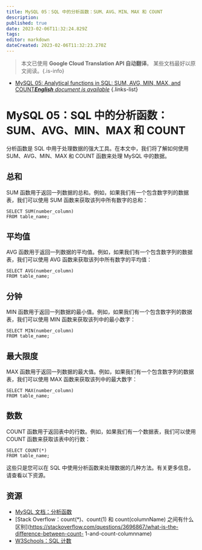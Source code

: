 ```yaml
---
title: MySQL 05：SQL 中的分析函数：SUM、AVG、MIN、MAX 和 COUNT
description: 
published: true
date: 2023-02-06T11:32:24.829Z
tags: 
editor: markdown
dateCreated: 2023-02-06T11:32:23.270Z
---
```


> 本文已使用 **Google Cloud Translation API 自动翻译**。
某些文档最好以原文阅读。{.is-info}



- [MySQL 05: Analytical functions in SQL: SUM, AVG, MIN, MAX, and COUNT***English** document is available*](/en/Knowledge-base/mysql-for-planner-marketers/Learning/mysql-05-analytical-functions-in-sql-sum-avg-min-max-and-count)
{.links-list}


# MySQL 05：SQL 中的分析函数：SUM、AVG、MIN、MAX 和 COUNT

分析函数是 SQL 中用于处理数据的强大工具。在本文中，我们将了解如何使用 SUM、AVG、MIN、MAX 和 COUNT 函数来处理 MySQL 中的数据。

## 总和

SUM 函数用于返回一列数据的总和。例如，如果我们有一个包含数字列的数据表，我们可以使用 SUM 函数来获取该列中所有数字的总和：

```mysql
SELECT SUM(number_column)
FROM table_name;
```

## 平均值

AVG 函数用于返回一列数据的平均值。例如，如果我们有一个包含数字列的数据表，我们可以使用 AVG 函数来获取该列中所有数字的平均值：

```mysql
SELECT AVG(number_column)
FROM table_name;
```

## 分钟

MIN 函数用于返回一列数据的最小值。例如，如果我们有一个包含数字列的数据表，我们可以使用 MIN 函数来获取该列中的最小数字：

```mysql
SELECT MIN(number_column)
FROM table_name;
```

## 最大限度

MAX 函数用于返回一列数据的最大值。例如，如果我们有一个包含数字列的数据表，我们可以使用 MAX 函数来获取该列中的最大数字：

```mysql
SELECT MAX(number_column)
FROM table_name;
```

## 数数

COUNT 函数用于返回表中的行数。例如，如果我们有一个数据表，我们可以使用 COUNT 函数来获取该表中的行数：

```mysql
SELECT COUNT(*)
FROM table_name;
```

这些只是您可以在 SQL 中使用分析函数来处理数据的几种方法。有关更多信息，请查看以下资源。

## 资源

- [MySQL 文档：分析函数](https://dev.mysql.com/doc/refman/8.0/en/group-by-functions.html)
- [Stack Overflow：count(*)、count(1) 和 count(columnName) 之间有什么区别](https://stackoverflow.com/questions/3696867/what-is-the-difference-between-count- 1-and-count-columnname)
- [W3Schools：SQL 计数](https://www.w3schools.com/sql/sql_count.asp)